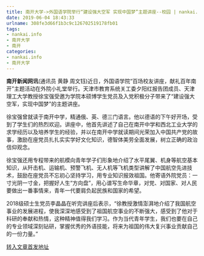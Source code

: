 ```yaml
---
title: 南开大学->外国语学院举行“建设强大空军 实现中国梦”主题讲座--校园 | nankai.info
date: 2019-06-04 18:43:33
urlname: 308fe3d66f1b3c9c126702519178fb01
tags: 
- nankai.info
- 南开大学
- 南开
categories:
- nankai.info
- 南开大学
---
```



**南开新闻网讯**(通讯员 黄静 周文钰)近日，外国语学院“百场校友讲座，献礼百年南开”主题活动在外院小礼堂举行。天津市教育系统关工委夕阳红报告团成员、天津理工大学教授徐宝强受邀为学院本硕博学生党员及入党积极分子带来了“建设强大空军，实现中国梦”的主题讲座。

徐宝强曾就读于南开中学，精通俄、英、德三门语言。他以德语的下午好开场，受到了学生们的热烈欢迎。讲座中，他首先讲述了自己在南开中学和西北工业大学的求学经历以及培养学生的经验，并以在南开中学就读期间光荣加入中国共产党的故事，激励在座党员扎扎实实学好文化知识，德智体美劳全面发展，树立正确的政治信仰观念。

徐宝强还用专程带来的航模向青年学子们形象地介绍了水平尾翼、机身等航空基本知识，从歼击机、运输机、预警飞机、无人机等飞机类型讲解了中国航空先进技术，鼓励在座党员不忘初心坚持学习，用专业知识报效祖国。他寄语外院党员：一寸光阴一寸金，把握好人生“方向盘”，用心谱写生命华章，对党、对国家、对人民要做出一番事情来，青年一代要肩负起民族和国家的希望。

2018级硕士生党员李晶晶在听完讲座后表示，“徐教授激情澎湃地介绍了我国航空事业的发展进程，使我深深地感受到了祖国航空事业的不断强大，感受到了他对于科研的奉献和热情，这种精神值得我们学习。作为当代青年学生，我们也要在自己的专业领域深刻钻研，掌握优秀的外语技能，将来为祖国的伟大复兴事业贡献自己的一份力量。”





[转入文章首发地址](http://news.nankai.edu.cn/qqxy/system/2019/06/04/000455534.shtml)